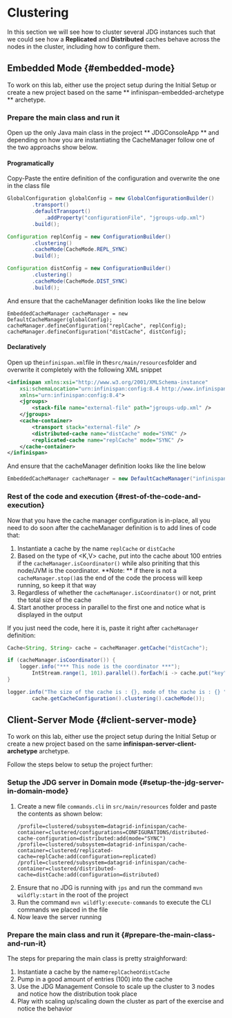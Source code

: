 # Clustering

In this section we will see how to cluster several JDG instances such that we could see how a **Replicated** and **Distributed** caches behave across the nodes in the cluster, including how to configure them.

## Embedded Mode {#embedded-mode}

To work on this lab, either use the project setup during the Initial Setup or create a new project based on the same ** infinispan-embedded-archetype ** archetype.

### Prepare the main class and run it

Open up the only Java main class in the project ** JDGConsoleApp ** and depending on how you are instantiating the CacheManager follow one of the two approachs show below.

#### Programatically

Copy-Paste the entire definition of the configuration and overwrite the one in the class file

```java
GlobalConfiguration globalConfig = new GlobalConfigurationBuilder()
        .transport()
        .defaultTransport()
            .addProperty("configurationFile", "jgroups-udp.xml")
        .build();

Configuration replConfig = new ConfigurationBuilder()
        .clustering()
        .cacheMode(CacheMode.REPL_SYNC)
        .build();

Configuration distConfig = new ConfigurationBuilder()
        .clustering()
        .cacheMode(CacheMode.DIST_SYNC)
        .build();
```

And ensure that the cacheManager definition looks like the line below

```
EmbeddedCacheManager cacheManager = new DefaultCacheManager(globalConfig);
cacheManager.defineConfiguration("replCache", replConfig);
cacheManager.defineConfiguration("distCache", distConfig);
```

#### Declaratively

Open up the`infinispan.xml`file in the`src/main/resources`folder and overwrite it completely with the following XML snippet

```xml
<infinispan xmlns:xsi="http://www.w3.org/2001/XMLSchema-instance"
    xsi:schemaLocation="urn:infinispan:config:8.4 http://www.infinispan.org/schemas/infinispan-config-8.4.xsd"
    xmlns="urn:infinispan:config:8.4">
    <jgroups>
        <stack-file name="external-file" path="jgroups-udp.xml" />
    </jgroups>
    <cache-container>
        <transport stack="external-file" />
        <distributed-cache name="distCache" mode="SYNC" />
        <replicated-cache name="replCache" mode="SYNC" />
    </cache-container>
</infinispan>
```

And ensure that the cacheManager definition looks like the line below

```java
EmbeddedCacheManager cacheManager = new DefaultCacheManager("infinispan.xml");
```

### Rest of the code and execution {#rest-of-the-code-and-execution}

Now that you have the cache manager configuration is in-place, all you need to do soon after the cacheManager definition is to add lines of code that:

1. Instantiate a cache by the name `replCache` or `distCache`
2. Based on the type of &lt;K,V&gt; cache, put into the cache about 100 entries if the `cacheManager.isCoordinator()` while also priniting that this node/JVM is the coordinator. **Note: ** if there is not a `cacheManager.stop()`as the end of the code the process will keep running, so keep it that way
3. Regardless of whether the `cacheManager.isCoordinator()` or not, print the total size of the cache
4. Start another process in parallel to the first one and notice what is displayed in the output

If you just need the code, here it is, paste it right after `cacheManager` definition:

```java
Cache<String, String> cache = cacheManager.getCache("distCache");

if (cacheManager.isCoordinator()) {
    logger.info("*** This node is the coordinator ***");
        IntStream.range(1, 101).parallel().forEach(i -> cache.put("key" + i, "value" + i));
}

logger.info("The size of the cache is : {}, mode of the cache is : {} ", cache.size(),
        cache.getCacheConfiguration().clustering().cacheMode());
```

## Client-Server Mode {#client-server-mode}

To work on this lab, either use the project setup during the Initial Setup or create a new project based on the same **infinispan-server-client-archetype** archetype.

Follow the steps below to setup the project further:

### Setup the JDG server in Domain mode {#setup-the-jdg-server-in-domain-mode}

1. Create a new file `commands.cli` in `src/main/resources` folder and paste the contents as shown below:
   ```
   /profile=clustered/subsystem=datagrid-infinispan/cache-container=clustered/configurations=CONFIGURATIONS/distributed-cache-configuration=distributed:add(mode="SYNC")
   /profile=clustered/subsystem=datagrid-infinispan/cache-container=clustered/replicated-cache=replCache:add(configuration=replicated)
   /profile=clustered/subsystem=datagrid-infinispan/cache-container=clustered/distributed-cache=distCache:add(configuration=distributed)
   ```
2. Ensure that no JDG is running with `jps` and run the command `mvn wildfly:start` in the root of the project
3. Run the command `mvn wildfly:execute-commands` to execute the CLI commands we placed in the file
4. Now leave the server running

### Prepare the main class and run it {#prepare-the-main-class-and-run-it}

The steps for preparing the main class is pretty straighforward:

1. Instantiate a cache by the name`replCache`or`distCache`
2. Pump in a good amount of entries \(100\) into the cache
3. Use the JDG Management Console to scale up the cluster to 3 nodes and notice how the distribution took place
4. Play with scaling up/scaling down the cluster as part of the exercise and notice the behavior



